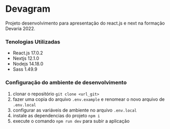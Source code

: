 # Devagram

Projeto desenvolvimento para apresentação do react.js e next na formação Devaria 2022.

### Tenologias Utilizadas

- React.js 17.0.2
- Nextjs 12.1.0
- Nodejs 14.18.0
- Sass 1.49.9

### Configuração do ambiente de desenvolvimento

1. clonar o repositório `git clone <url_git>` 
1. fazer uma copia do arquivo `.env.example` e renomear o novo arquivo de `.env.local`
1. configurar as variáveis de ambiente no arquivo `.env.local`
1. instale as dependencias do projeto `npm i`
1. execute o comando `npm run dev` para subir a aplicação
